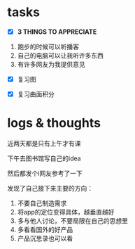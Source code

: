 # tasks
- [x] **3 THINGS TO APPRECIATE**
1. 跑步的时候可以听播客
2. 自己的电脑可以让我听许多东西
3. 有许多网友为我提供意见
- [x] 复习图
- [x] 复习曲面积分


# logs & thoughts
近两天都是只有上午才有课

下午去图书馆写自己的idea

然后都发个i网友参考了一下

发现了自己接下来主要的方向：
1. 不要自己制造需求
2. 将app的定位变得具体，越垂直越好
3. 多与他人讨论，不要局限在自己的思想里
4. 多看看国外的好产品
5. 产品沉思录也可以看





